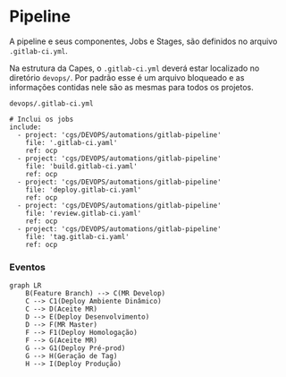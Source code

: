 # Pipeline

A pipeline e seus componentes, Jobs e Stages, são definidos no arquivo `.gitlab-ci.yml`.


Na estrutura da Capes, o `.gitlab-ci.yml` deverá estar localizado no diretório `devops/`. Por padrão esse é um arquivo bloqueado e as informações contidas nele são as mesmas para todos os projetos.


`devops/.gitlab-ci.yml`

```
# Inclui os jobs
include:
  - project: 'cgs/DEVOPS/automations/gitlab-pipeline'
    file: '.gitlab-ci.yaml'
    ref: ocp
  - project: 'cgs/DEVOPS/automations/gitlab-pipeline'
    file: 'build.gitlab-ci.yaml'
    ref: ocp
  - project: 'cgs/DEVOPS/automations/gitlab-pipeline'
    file: 'deploy.gitlab-ci.yaml'
    ref: ocp
  - project: 'cgs/DEVOPS/automations/gitlab-pipeline'
    file: 'review.gitlab-ci.yaml'
    ref: ocp
  - project: 'cgs/DEVOPS/automations/gitlab-pipeline'
    file: 'tag.gitlab-ci.yaml'
    ref: ocp
```

### Eventos

```mermaid
graph LR
    B(Feature Branch) --> C(MR Develop)
    C --> C1(Deploy Ambiente Dinâmico)
    C --> D(Aceite MR)
    D --> E(Deploy Desenvolvimento)
    D --> F(MR Master)
    F --> F1(Deploy Homologação)
    F --> G(Aceite MR)
    G --> G1(Deploy Pré-prod)
    G --> H(Geração de Tag)
    H --> I(Deploy Produção)    
```